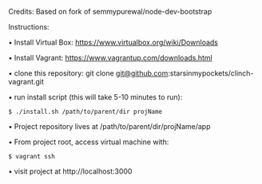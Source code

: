 Credits: Based on fork of semmypurewal/node-dev-bootstrap

Instructions:

• Install Virtual Box: https://www.virtualbox.org/wiki/Downloads

• Install Vagrant: https://www.vagrantup.com/downloads.html

• clone this repository: git clone git@github.com:starsinmypockets/clinch-vagrant.git

• run install script (this will take 5-10 minutes to run):

    $ ./install.sh /path/to/parent/dir projName

• Project repository lives at /path/to/parent/dir/projName/app

• From project root, access virtual machine with:

    $ vagrant ssh

• visit project at http://localhost:3000
